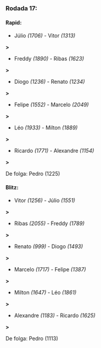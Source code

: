### Rodada 17:

#### Rapid:

* Júlio *(1706)*     -     Vitor *(1313)*

 **>** 
* Freddy *(1890)*     -     Ribas *(1623)*

 **>** 
* Diogo *(1236)*     -     Renato *(1234)*

 **>** 
* Felipe *(1552)*     -     Marcelo *(2049)*

 **>** 
* Léo *(1933)*     -     Milton *(1889)*

 **>** 
* Ricardo *(1771)*     -     Alexandre *(1154)*

 **>** 

De folga: Pedro (1225)

#### Blitz:

* Vitor *(1256)*     -     Júlio *(1551)*

 **>** 
* Ribas *(2055)*     -     Freddy *(1789)*

 **>** 
* Renato *(999)*     -     Diogo *(1493)*

 **>** 
* Marcelo *(1717)*     -     Felipe *(1387)*

 **>** 
* Milton *(1647)*     -     Léo *(1861)*

 **>** 
* Alexandre *(1183)*     -     Ricardo *(1625)*

 **>** 

De folga: Pedro (1113)

